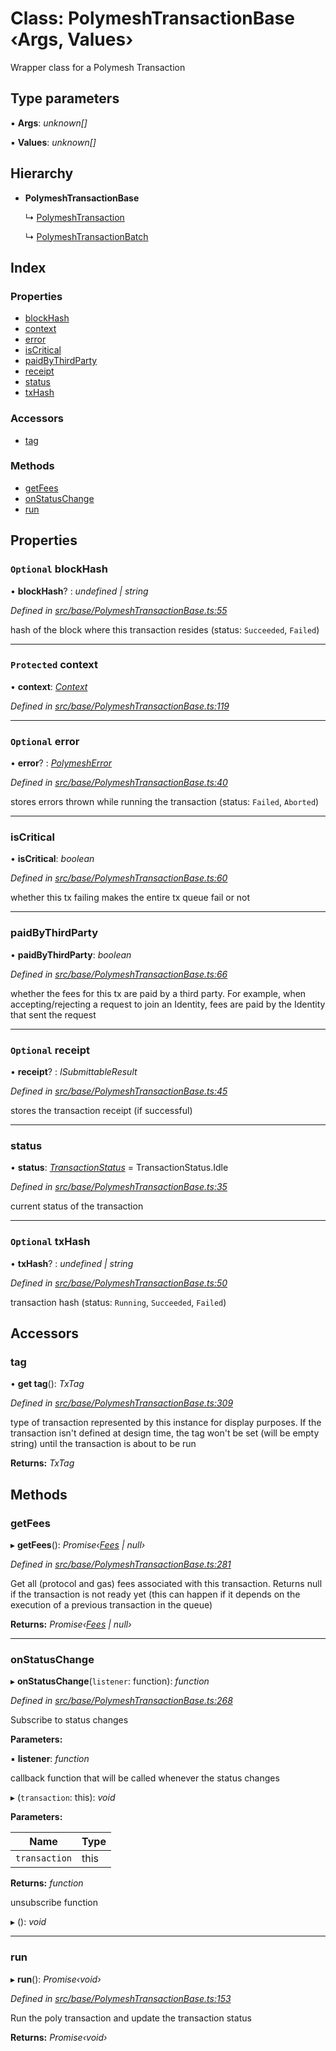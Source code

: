 # Class: PolymeshTransactionBase ‹**Args, Values**›

Wrapper class for a Polymesh Transaction

## Type parameters

▪ **Args**: *unknown[]*

▪ **Values**: *unknown[]*

## Hierarchy

* **PolymeshTransactionBase**

  ↳ [PolymeshTransaction](polymeshtransaction.md)

  ↳ [PolymeshTransactionBatch](polymeshtransactionbatch.md)

## Index

### Properties

* [blockHash](polymeshtransactionbase.md#optional-blockhash)
* [context](polymeshtransactionbase.md#protected-context)
* [error](polymeshtransactionbase.md#optional-error)
* [isCritical](polymeshtransactionbase.md#iscritical)
* [paidByThirdParty](polymeshtransactionbase.md#paidbythirdparty)
* [receipt](polymeshtransactionbase.md#optional-receipt)
* [status](polymeshtransactionbase.md#status)
* [txHash](polymeshtransactionbase.md#optional-txhash)

### Accessors

* [tag](polymeshtransactionbase.md#tag)

### Methods

* [getFees](polymeshtransactionbase.md#getfees)
* [onStatusChange](polymeshtransactionbase.md#onstatuschange)
* [run](polymeshtransactionbase.md#run)

## Properties

### `Optional` blockHash

• **blockHash**? : *undefined | string*

*Defined in [src/base/PolymeshTransactionBase.ts:55](https://github.com/PolymathNetwork/polymesh-sdk/blob/524b0225/src/base/PolymeshTransactionBase.ts#L55)*

hash of the block where this transaction resides (status: `Succeeded`, `Failed`)

___

### `Protected` context

• **context**: *[Context](context.md)*

*Defined in [src/base/PolymeshTransactionBase.ts:119](https://github.com/PolymathNetwork/polymesh-sdk/blob/524b0225/src/base/PolymeshTransactionBase.ts#L119)*

___

### `Optional` error

• **error**? : *[PolymeshError](polymesherror.md)*

*Defined in [src/base/PolymeshTransactionBase.ts:40](https://github.com/PolymathNetwork/polymesh-sdk/blob/524b0225/src/base/PolymeshTransactionBase.ts#L40)*

stores errors thrown while running the transaction (status: `Failed`, `Aborted`)

___

###  isCritical

• **isCritical**: *boolean*

*Defined in [src/base/PolymeshTransactionBase.ts:60](https://github.com/PolymathNetwork/polymesh-sdk/blob/524b0225/src/base/PolymeshTransactionBase.ts#L60)*

whether this tx failing makes the entire tx queue fail or not

___

###  paidByThirdParty

• **paidByThirdParty**: *boolean*

*Defined in [src/base/PolymeshTransactionBase.ts:66](https://github.com/PolymathNetwork/polymesh-sdk/blob/524b0225/src/base/PolymeshTransactionBase.ts#L66)*

whether the fees for this tx are paid by a third party.
  For example, when accepting/rejecting a request to join an Identity, fees are paid by the Identity that sent the request

___

### `Optional` receipt

• **receipt**? : *ISubmittableResult*

*Defined in [src/base/PolymeshTransactionBase.ts:45](https://github.com/PolymathNetwork/polymesh-sdk/blob/524b0225/src/base/PolymeshTransactionBase.ts#L45)*

stores the transaction receipt (if successful)

___

###  status

• **status**: *[TransactionStatus](../enums/transactionstatus.md)* = TransactionStatus.Idle

*Defined in [src/base/PolymeshTransactionBase.ts:35](https://github.com/PolymathNetwork/polymesh-sdk/blob/524b0225/src/base/PolymeshTransactionBase.ts#L35)*

current status of the transaction

___

### `Optional` txHash

• **txHash**? : *undefined | string*

*Defined in [src/base/PolymeshTransactionBase.ts:50](https://github.com/PolymathNetwork/polymesh-sdk/blob/524b0225/src/base/PolymeshTransactionBase.ts#L50)*

transaction hash (status: `Running`, `Succeeded`, `Failed`)

## Accessors

###  tag

• **get tag**(): *TxTag*

*Defined in [src/base/PolymeshTransactionBase.ts:309](https://github.com/PolymathNetwork/polymesh-sdk/blob/524b0225/src/base/PolymeshTransactionBase.ts#L309)*

type of transaction represented by this instance for display purposes.
If the transaction isn't defined at design time, the tag won't be set (will be empty string) until the transaction is about to be run

**Returns:** *TxTag*

## Methods

###  getFees

▸ **getFees**(): *Promise‹[Fees](../interfaces/fees.md) | null›*

*Defined in [src/base/PolymeshTransactionBase.ts:281](https://github.com/PolymathNetwork/polymesh-sdk/blob/524b0225/src/base/PolymeshTransactionBase.ts#L281)*

Get all (protocol and gas) fees associated with this transaction. Returns null
if the transaction is not ready yet (this can happen if it depends on the execution of a
previous transaction in the queue)

**Returns:** *Promise‹[Fees](../interfaces/fees.md) | null›*

___

###  onStatusChange

▸ **onStatusChange**(`listener`: function): *function*

*Defined in [src/base/PolymeshTransactionBase.ts:268](https://github.com/PolymathNetwork/polymesh-sdk/blob/524b0225/src/base/PolymeshTransactionBase.ts#L268)*

Subscribe to status changes

**Parameters:**

▪ **listener**: *function*

callback function that will be called whenever the status changes

▸ (`transaction`: this): *void*

**Parameters:**

Name | Type |
------ | ------ |
`transaction` | this |

**Returns:** *function*

unsubscribe function

▸ (): *void*

___

###  run

▸ **run**(): *Promise‹void›*

*Defined in [src/base/PolymeshTransactionBase.ts:153](https://github.com/PolymathNetwork/polymesh-sdk/blob/524b0225/src/base/PolymeshTransactionBase.ts#L153)*

Run the poly transaction and update the transaction status

**Returns:** *Promise‹void›*
